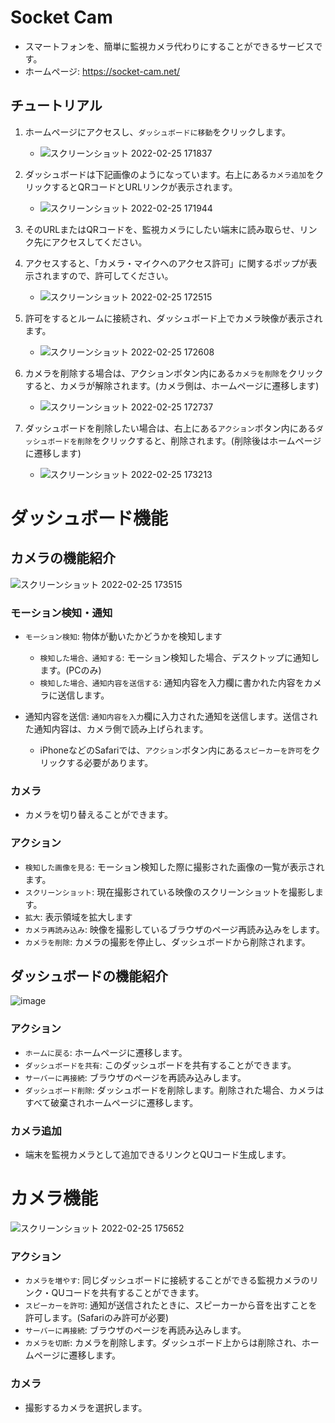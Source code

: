 # Socket Cam

- スマートフォンを、簡単に監視カメラ代わりにすることができるサービスです。
- ホームページ: https://socket-cam.net/

## チュートリアル

1. ホームページにアクセスし、`ダッシュボードに移動`をクリックします。
    * ![スクリーンショット 2022-02-25 171837](https://user-images.githubusercontent.com/31305419/155680113-f94db6d3-7a28-441e-9730-59da01ddd976.png)

2. ダッシュボードは下記画像のようになっています。右上にある`カメラ追加`をクリックするとQRコードとURLリンクが表示されます。
    * ![スクリーンショット 2022-02-25 171944](https://user-images.githubusercontent.com/31305419/155680607-9ebb33e6-3cff-4ad1-b5e2-c6f2a7731fcb.png)

3. そのURLまたはQRコードを、監視カメラにしたい端末に読み取らせ、リンク先にアクセスしてください。

4. アクセスすると、「カメラ・マイクへのアクセス許可」に関するポップが表示されますので、許可してください。
    * ![スクリーンショット 2022-02-25 172515](https://user-images.githubusercontent.com/31305419/155681062-9c10d658-bf8e-401d-8367-813d0b8961b2.png)

5. 許可をするとルームに接続され、ダッシュボード上でカメラ映像が表示されます。
    * ![スクリーンショット 2022-02-25 172608](https://user-images.githubusercontent.com/31305419/155681194-be861668-1fca-4841-9cbf-f15a0ee1b326.png)

6. カメラを削除する場合は、アクションボタン内にある`カメラを削除`をクリックすると、カメラが解除されます。(カメラ側は、ホームページに遷移します)
    * ![スクリーンショット 2022-02-25 172737](https://user-images.githubusercontent.com/31305419/155681417-08d4fcdd-bfe2-4a10-96b9-fd0b2ade3f76.png)

7. ダッシュボードを削除したい場合は、右上にある`アクション`ボタン内にある`ダッシュボードを削除`をクリックすると、削除されます。(削除後はホームページに遷移します)
    * ![スクリーンショット 2022-02-25 173213](https://user-images.githubusercontent.com/31305419/155682069-84317591-d5da-45ab-94c6-8fbd2ba5ad3d.png)

# ダッシュボード機能

## カメラの機能紹介

![スクリーンショット 2022-02-25 173515](https://user-images.githubusercontent.com/31305419/155682512-d8c13372-376c-4918-9b8f-3932943d27bf.png)

### モーション検知・通知
- `モーション検知`: 物体が動いたかどうかを検知します
    * `検知した場合、通知する`: モーション検知した場合、デスクトップに通知します。(PCのみ)
    * `検知した場合、通知内容を送信する`: 通知内容を入力欄に書かれた内容をカメラに送信します。

- 通知内容を送信: `通知内容を入力`欄に入力された通知を送信します。送信された通知内容は、カメラ側で読み上げられます。
    * iPhoneなどのSafariでは、`アクション`ボタン内にある`スピーカーを許可`をクリックする必要があります。

### カメラ
- カメラを切り替えることができます。

### アクション
- `検知した画像を見る`: モーション検知した際に撮影された画像の一覧が表示されます。
- `スクリーンショット`: 現在撮影されている映像のスクリーンショットを撮影します。
- `拡大`: 表示領域を拡大します
- `カメラ再読み込み`: 映像を撮影しているブラウザのページ再読み込みをします。
- `カメラを削除`: カメラの撮影を停止し、ダッシュボードから削除されます。


## ダッシュボードの機能紹介
![image](https://user-images.githubusercontent.com/31305419/155684786-8709866d-d537-4ad0-81ac-9153e71424ae.png)

### アクション
- `ホームに戻る`: ホームページに遷移します。
- `ダッシュボードを共有`: このダッシュボードを共有することができます。
- `サーバーに再接続`: ブラウザのページを再読み込みします。
- `ダッシュボード削除`: ダッシュボードを削除します。削除された場合、カメラはすべて破棄されホームページに遷移します。

### カメラ追加
- 端末を監視カメラとして追加できるリンクとQUコード生成します。


# カメラ機能
![スクリーンショット 2022-02-25 175652](https://user-images.githubusercontent.com/31305419/155685646-8f7c8471-81df-434b-b835-4522a70a61d3.png)

### アクション
- `カメラを増やす`: 同じダッシュボードに接続することができる監視カメラのリンク・QUコードを共有することができます。
- `スピーカーを許可`: 通知が送信されたときに、スピーカーから音を出すことを許可します。(Safariのみ許可が必要)
- `サーバーに再接続`: ブラウザのページを再読み込みします。
- `カメラを切断`: カメラを削除します。ダッシュボード上からは削除され、ホームページに遷移します。

### カメラ
- 撮影するカメラを選択します。



